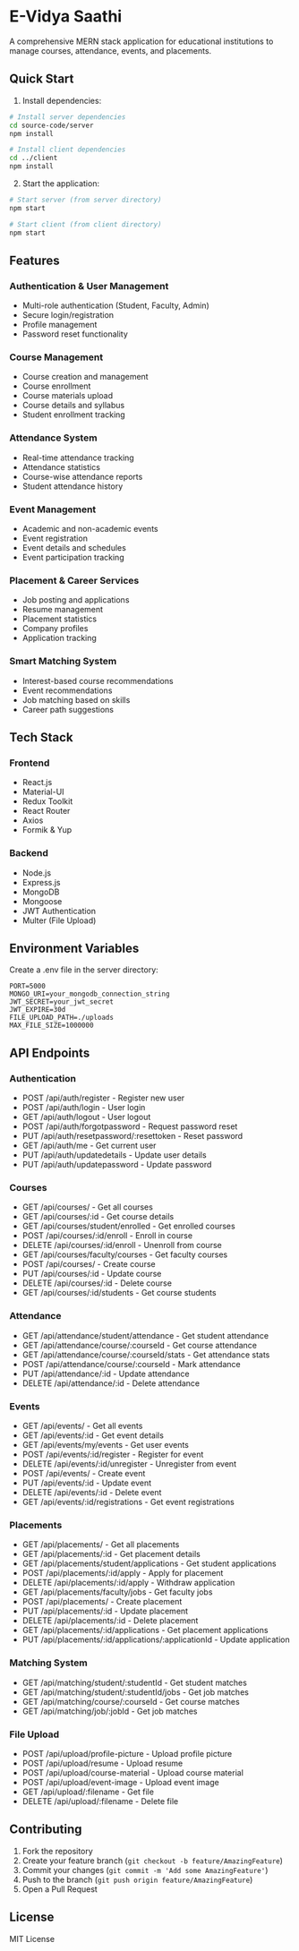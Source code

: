 # E-Vidya Saathi

A comprehensive MERN stack application for educational institutions to manage courses, attendance, events, and placements.

## Quick Start

1. Install dependencies:
```bash
# Install server dependencies
cd source-code/server
npm install

# Install client dependencies
cd ../client
npm install
```

2. Start the application:
```bash
# Start server (from server directory)
npm start

# Start client (from client directory)
npm start
```

## Features

### Authentication & User Management
- Multi-role authentication (Student, Faculty, Admin)
- Secure login/registration
- Profile management
- Password reset functionality

### Course Management
- Course creation and management
- Course enrollment
- Course materials upload
- Course details and syllabus
- Student enrollment tracking

### Attendance System
- Real-time attendance tracking
- Attendance statistics
- Course-wise attendance reports
- Student attendance history

### Event Management
- Academic and non-academic events
- Event registration
- Event details and schedules
- Event participation tracking

### Placement & Career Services
- Job posting and applications
- Resume management
- Placement statistics
- Company profiles
- Application tracking

### Smart Matching System
- Interest-based course recommendations
- Event recommendations
- Job matching based on skills
- Career path suggestions

## Tech Stack

### Frontend
- React.js
- Material-UI
- Redux Toolkit
- React Router
- Axios
- Formik & Yup

### Backend
- Node.js
- Express.js
- MongoDB
- Mongoose
- JWT Authentication
- Multer (File Upload)

## Environment Variables

Create a .env file in the server directory:

```
PORT=5000
MONGO_URI=your_mongodb_connection_string
JWT_SECRET=your_jwt_secret
JWT_EXPIRE=30d
FILE_UPLOAD_PATH=./uploads
MAX_FILE_SIZE=1000000
```

## API Endpoints

### Authentication
- POST /api/auth/register - Register new user
- POST /api/auth/login - User login
- GET /api/auth/logout - User logout
- POST /api/auth/forgotpassword - Request password reset
- PUT /api/auth/resetpassword/:resettoken - Reset password
- GET /api/auth/me - Get current user
- PUT /api/auth/updatedetails - Update user details
- PUT /api/auth/updatepassword - Update password

### Courses
- GET /api/courses/ - Get all courses
- GET /api/courses/:id - Get course details
- GET /api/courses/student/enrolled - Get enrolled courses
- POST /api/courses/:id/enroll - Enroll in course
- DELETE /api/courses/:id/enroll - Unenroll from course
- GET /api/courses/faculty/courses - Get faculty courses
- POST /api/courses/ - Create course
- PUT /api/courses/:id - Update course
- DELETE /api/courses/:id - Delete course
- GET /api/courses/:id/students - Get course students

### Attendance
- GET /api/attendance/student/attendance - Get student attendance
- GET /api/attendance/course/:courseId - Get course attendance
- GET /api/attendance/course/:courseId/stats - Get attendance stats
- POST /api/attendance/course/:courseId - Mark attendance
- PUT /api/attendance/:id - Update attendance
- DELETE /api/attendance/:id - Delete attendance

### Events
- GET /api/events/ - Get all events
- GET /api/events/:id - Get event details
- GET /api/events/my/events - Get user events
- POST /api/events/:id/register - Register for event
- DELETE /api/events/:id/unregister - Unregister from event
- POST /api/events/ - Create event
- PUT /api/events/:id - Update event
- DELETE /api/events/:id - Delete event
- GET /api/events/:id/registrations - Get event registrations

### Placements
- GET /api/placements/ - Get all placements
- GET /api/placements/:id - Get placement details
- GET /api/placements/student/applications - Get student applications
- POST /api/placements/:id/apply - Apply for placement
- DELETE /api/placements/:id/apply - Withdraw application
- GET /api/placements/faculty/jobs - Get faculty jobs
- POST /api/placements/ - Create placement
- PUT /api/placements/:id - Update placement
- DELETE /api/placements/:id - Delete placement
- GET /api/placements/:id/applications - Get placement applications
- PUT /api/placements/:id/applications/:applicationId - Update application

### Matching System
- GET /api/matching/student/:studentId - Get student matches
- GET /api/matching/student/:studentId/jobs - Get job matches
- GET /api/matching/course/:courseId - Get course matches
- GET /api/matching/job/:jobId - Get job matches

### File Upload
- POST /api/upload/profile-picture - Upload profile picture
- POST /api/upload/resume - Upload resume
- POST /api/upload/course-material - Upload course material
- POST /api/upload/event-image - Upload event image
- GET /api/upload/:filename - Get file
- DELETE /api/upload/:filename - Delete file

## Contributing

1. Fork the repository
2. Create your feature branch (`git checkout -b feature/AmazingFeature`)
3. Commit your changes (`git commit -m 'Add some AmazingFeature'`)
4. Push to the branch (`git push origin feature/AmazingFeature`)
5. Open a Pull Request

## License

MIT License
